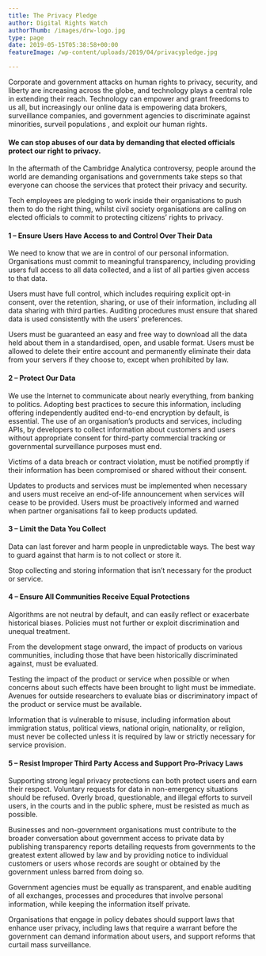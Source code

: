```yaml
---
title: The Privacy Pledge
author: Digital Rights Watch
authorThumb: /images/drw-logo.jpg
type: page
date: 2019-05-15T05:38:58+00:00
featureImage: /wp-content/uploads/2019/04/privacypledge.jpg

---
```

Corporate and government attacks on human rights to privacy, security, and liberty are increasing across the globe, and technology plays a central role in extending their reach. Technology can empower and grant freedoms to us all, but increasingly our online data is empowering data brokers, surveillance companies, and government agencies to discriminate against minorities, surveil populations , and exploit our human rights.

#### We can stop abuses of our data by demanding that elected officials protect our right to privacy.

In the aftermath of the Cambridge Analytica controversy, people around the world are demanding organisations and governments take steps so that everyone can choose the services that protect their privacy and security.

Tech employees are pledging to work inside their organisations to push them to do the right thing, whilst civil society organisations are calling on elected officials to commit to protecting citizens&#8217; rights to privacy.

#### **1 &#8211; Ensure Users Have Access to and Control Over Their Data**

We need to know that we are in control of our personal information. Organisations must commit to meaningful transparency, including providing users full access to all data collected, and a list of all parties given access to that data.

Users must have full control, which includes requiring explicit opt-in consent, over the retention, sharing, or use of their information, including all data sharing with third parties. Auditing procedures must ensure that shared data is used consistently with the users' preferences.

Users must be guaranteed an easy and free way to download all the data held about them in a standardised, open, and usable format. Users must be allowed to delete their entire account and permanently eliminate their data from your servers if they choose to, except when prohibited by law.

#### **2 &#8211; Protect Our Data**

We use the Internet to communicate about nearly everything, from banking to politics. Adopting best practices to secure this information, including offering independently audited end-to-end encryption by default, is essential. The use of an organisation&#8217;s products and services, including APIs, by developers to collect information about customers and users without appropriate consent for third-party commercial tracking or governmental surveillance purposes must end.

Victims of a data breach or contract violation, must be notified promptly if their information has been compromised or shared without their consent.

Updates to products and services must be implemented when necessary and users must receive an end-of-life announcement when services will cease to be provided. Users must be proactively informed and warned when partner organisations fail to keep products updated.

#### **3 &#8211; Limit the Data You Collect**

Data can last forever and harm people in unpredictable ways. The best way to guard against that harm is to not collect or store it.

Stop collecting and storing information that isn&#8217;t necessary for the product or service.

#### **4 &#8211; Ensure All Communities Receive Equal Protections**

Algorithms are not neutral by default, and can easily reflect or exacerbate historical biases. Policies must not further or exploit discrimination and unequal treatment.

From the development stage onward, the impact of products on various communities, including those that have been historically discriminated against, must be evaluated.

Testing the impact of the product or service when possible or when concerns about such effects have been brought to light must be immediate. Avenues for outside researchers to evaluate bias or discriminatory impact of the product or service must be available.

Information that is vulnerable to misuse, including information about immigration status, political views, national origin, nationality, or religion, must never be collected unless it is required by law or strictly necessary for service provision.

#### **5 &#8211; Resist Improper Third Party Access and Support Pro-Privacy Laws**

Supporting strong legal privacy protections can both protect users and earn their respect. Voluntary requests for data in non-emergency situations should be refused. Overly broad, questionable, and illegal efforts to surveil users, in the courts and in the public sphere, must be resisted as much as possible.

Businesses and non-government organisations must contribute to the broader conversation about government access to private data by publishing transparency reports detailing requests from governments to the greatest extent allowed by law and by providing notice to individual customers or users whose records are sought or obtained by the government unless barred from doing so.

Government agencies must be equally as transparent, and enable auditing of all exchanges, processes and procedures that involve personal information, while keeping the information itself private.

Organisations that engage in policy debates should support laws that enhance user privacy, including laws that require a warrant before the government can demand information about users, and support reforms that curtail mass surveillance.
